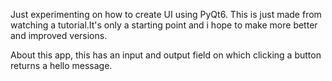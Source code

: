 Just experimenting on how to create UI using PyQt6. This is just made from watching a tutorial.It's only a starting point and i hope to make more better and improved versions.

About this app, this has an input and output field on which clicking a button returns a hello message.
